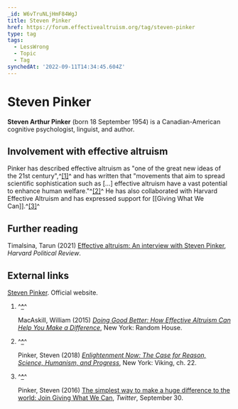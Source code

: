 ```yaml
---
_id: W6vTruNLjHmF84WgJ
title: Steven Pinker
href: https://forum.effectivealtruism.org/tag/steven-pinker
type: tag
tags:
  - LessWrong
  - Topic
  - Tag
synchedAt: '2022-09-11T14:34:45.604Z'
---
```

# Steven Pinker

**Steven Arthur Pinker** (born 18 September 1954) is a Canadian-American cognitive psychologist, linguist, and author.

Involvement with effective altruism
-----------------------------------

Pinker has described effective altruism as "one of the great new ideas of the 21st century",^[\[1\]](#fnc4boa7orgq)^ and has written that "movements that aim to spread scientific sophistication such as \[…\] effective altruism have a vast potential to enhance human welfare."^[\[2\]](#fnysltgo3su8)^ He has also collaborated with Harvard Effective Altruism and has expressed support for [[Giving What We Can]].^[\[3\]](#fnhh50h2ab4e7)^

Further reading
---------------

Timalsina, Tarun (2021) [Effective altruism: An interview with Steven Pinker](https://harvardpolitics.com/effective-altruism-an-interview-with-steven-pinker/), *Harvard Political Review*.

External links
--------------

[Steven Pinker](https://stevenpinker.com/). Official website.

1.  ^**[^](#fnrefc4boa7orgq)**^
    
    MacAskill, William (2015) [*Doing Good Better: How Effective Altruism Can Help You Make a Difference*](https://en.wikipedia.org/wiki/Special:BookSources/978-1-59240-966-2), New York: Random House.
    
2.  ^**[^](#fnrefysltgo3su8)**^
    
    Pinker, Steven (2018) [*Enlightenment Now: The Case for Reason, Science, Humanism, and Progress*](https://en.wikipedia.org/wiki/Special:BookSources/978-0-525-42757-5), New York: Viking, ch. 22.
    
3.  ^**[^](#fnrefhh50h2ab4e7)**^
    
    Pinker, Steven (2016) [The simplest way to make a huge difference to the world: Join Giving What We Can](https://twitter.com/sapinker/status/781666786441826305), *Twitter*, September 30.